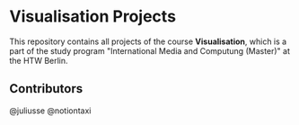# Visualisation Projects

This repository contains all projects of the course **Visualisation**, which is a part of the study program "International Media and Computung (Master)" at the HTW Berlin.<br>


## Contributors
@juliusse
@notiontaxi